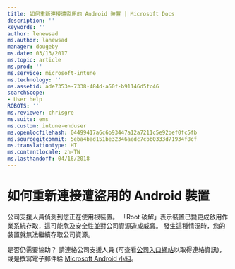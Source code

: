 ```yaml
---
title: 如何重新連接遭盜用的 Android 裝置 | Microsoft Docs
description: ''
keywords: ''
author: lenewsad
ms.author: lanewsad
manager: dougeby
ms.date: 03/13/2017
ms.topic: article
ms.prod: ''
ms.service: microsoft-intune
ms.technology: ''
ms.assetid: ade7353e-7338-484d-a50f-b91146d5fc46
searchScope:
- User help
ROBOTS: ''
ms.reviewer: chrisgre
ms.suite: ems
ms.custom: intune-enduser
ms.openlocfilehash: 04499417a6c6b93447a12a7211c5e92bef0fc5fb
ms.sourcegitcommit: 5eba4bad151be32346aedc7cbb0333d71934f8cf
ms.translationtype: HT
ms.contentlocale: zh-TW
ms.lasthandoff: 04/16/2018
---
```

# <a name="how-to-reconnect-a-compromised-android-device"></a>如何重新連接遭盜用的 Android 裝置

公司支援人員偵測到您正在使用根裝置。 「Root 破解」表示裝置已變更成啟用作業系統存取，這可能危及安全性並對公司資源造成威脅。 發生這種情況時，您的裝置就無法繼續存取公司資源。

是否仍需要協助？ 請連絡公司支援人員 (可查看[公司入口網站](https://portal.manage.microsoft.com#HelpDeskDialog)以取得連絡資訊)，或是撰寫電子郵件給 <a href="mailto:wintunedroidfbk@microsoft.com?subject=I'm having trouble with a rooted device&body=Describe the issue you're experiencing here.">Microsoft Android 小組</a>。
